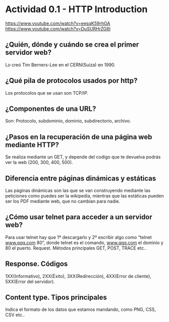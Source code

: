 # Actividad 0.1 - HTTP Introduction
https://www.youtube.com/watch?v=eesqK59rhGA
https://www.youtube.com/watch?v=DuSURHrZG6I

## ¿Quién, dónde y cuándo se crea el primer servidor web?
Lo creó Tim Berners-Lee en el CERN(Suiza) en 1990.

## ¿Qué pila de protocolos usados por http?
Los protocolos que se usan son TCP/IP.
	
## ¿Componentes de una URL?
Son: Protocolo, subdominio, dominio, subdirectorio, archivo.
	
## ¿Pasos en la recuperación de una página web mediante HTTP?
Se realiza mediante un GET, y depende del codigo que te devuelva podrás ver la web (200, 300, 400, 500).
	
## Diferencia entre páginas dinámicas y estáticas
Las páginas dinámicas son las que se van construyendo mediante las peticiones como puedes ser la wikipedia, mientras que las estáticas pueden ser los PDF mediante web, que no cambian para nadie.
	
## ¿Cómo usar telnet para acceder a un servidor web?
Para usar telnet hay que 1º descargarlo y 2º escribir algo como “telnet www.qqq.com 80”, donde telnet es el comando, www.qqq.com el dominio y 80 el puerto.
Request. Métodos principales
GET, POST, TRACE etc..
	
## Response. Códigos
1XX(Informativo), 2XX(Éxito), 3XX(Redirección), 4XX(Error de cliente), 5XX(Error del servidor).
	
## Content type. Tipos principales
Indica el formato de los datos que estamos mandando, como PNG, CSS, CSV etc..
